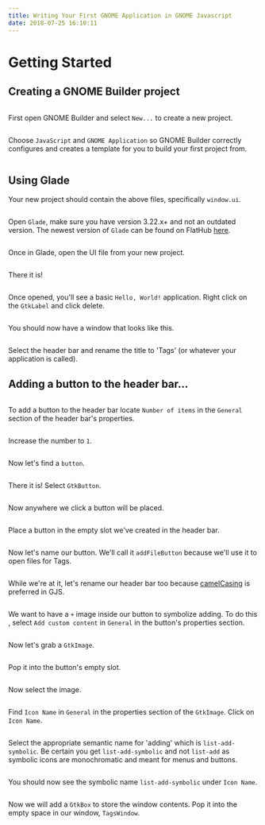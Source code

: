 ```yaml
---
title: Writing Your First GNOME Application in GNOME Javascript
date: 2018-07-25 16:10:11
---
```

# Getting Started

## Creating a GNOME Builder project

<img :src="$withBase('/assets/img/builder-01.png')" />

First open GNOME Builder and select `New...` to create a new project.

<img :src="$withBase('/assets/img/builder-02.png')" />

Choose `JavaScript` and `GNOME Application` so GNOME Builder correctly configures and creates a template for you to build your first project from.

<img :src="$withBase('/assets/img/builder-03.png')" />

## Using Glade

Your new project should contain the above files, specifically `window.ui`.

<img :src="$withBase('/assets/img/glade-tutorial-step-00.png')" />

Open `Glade`, make sure you have version 3.22.x+ and not an outdated version. The newest version of `Glade` can be found on FlatHub [here](https://flathub.org/apps/details/org.gnome.Glade).

<img :src="$withBase('/assets/img/glade-tutorial-step-01.png')" />

Once in Glade, open the UI file from your new project.

<img :src="$withBase('/assets/img/glade-tutorial-step-02.png')" />

There it is!

<img :src="$withBase('/assets/img/glade-tutorial-step-04.png')" />

Once opened, you'll see a basic `Hello, World!` application. Right click on the `GtkLabel` and click delete.

<img :src="$withBase('/assets/img/glade-tutorial-step-06.png')" />

You should now have a window that looks like this.

<img :src="$withBase('/assets/img/glade-tutorial-step-07.png')" />

Select the header bar and rename the title to 'Tags' (or whatever your application is called).

## Adding a button to the header bar...

<img :src="$withBase('/assets/img/glade-tutorial-step-08.png')" />

To add a button to the header bar locate `Number of items` in the `General` section of the header bar's properties.

<img :src="$withBase('/assets/img/glade-tutorial-step-09.png')" />

 Increase the number to `1`.

<img :src="$withBase('/assets/img/glade-tutorial-step-10.png')" />

Now let's find a `button`.

<img :src="$withBase('/assets/img/glade-tutorial-step-11.png')" />

There it is! Select `GtkButton`.

<img :src="$withBase('/assets/img/glade-tutorial-step-12.png')" />

Now anywhere we click a button will be placed.

<img :src="$withBase('/assets/img/glade-tutorial-step-13.png')" />

Place a button in the empty slot we've created in the header bar.

<img :src="$withBase('/assets/img/glade-tutorial-step-15.png')" />

Now let's name our button. We'll call it `addFileButton` because we'll use it to open files for Tags.

<img :src="$withBase('/assets/img/glade-tutorial-step-16.png')" />

While we're at it, let's rename our header bar too because [camelCasing](camelcaselink) is preferred in GJS.

<img :src="$withBase('/assets/img/glade-tutorial-step-17.png')" />

We want to have a `+` image inside our button to symbolize adding. To do this , select `Add custom content` in `General` in the button's properties section.

<img :src="$withBase('/assets/img/glade-tutorial-step-18.png')" />

Now let's grab a `GtkImage`.

<img :src="$withBase('/assets/img/glade-tutorial-step-19.png')" />

Pop it into the button's empty slot.

<img :src="$withBase('/assets/img/glade-tutorial-step-20.png')" />

Now select the image.

<img :src="$withBase('/assets/img/glade-tutorial-step-21.png')" />

Find `Icon Name` in `General` in the properties section of the `GtkImage`. Click on `Icon Name`.

<img :src="$withBase('/assets/img/glade-tutorial-step-22.png')" />

Select the appropriate semantic name for 'adding' which is `list-add-symbolic`. Be certain you get `list-add-symbolic` and not `list-add` as symbolic icons are monochromatic and meant for menus and buttons.

<img :src="$withBase('/assets/img/glade-tutorial-step-24.png')" />

You should now see the symbolic name `list-add-symbolic` under `Icon Name`.

<!--<img :src="$withBase('/assets/img/glade-tutorial-step-26-0.png')" />

Now we want to add a relatively recent GTK+ widget, `GtkFlowBox`. Be default, Glade assumes we want to build our application on GTK+ 3.10.x, so it will not allow us to access `GtkFlowBox`. To remedy this, select the project properties button in the upper right.
| | |
|-|-|
|<img :src="$withBase('/assets/img/glade-tutorial-step-26-1.png)|[enter image description here](/assets/img/glade-tutorial-step-26-2.png')" />|

Here we'll find a version selector. From it, select `3.20`.

<img :src="$withBase('/assets/img/glade-tutorial-step-27.png')" />-->

<img :src="$withBase('/assets/img/glade-tutorial-step-28.png')" />

Now we will add a `GtkBox` to store the window contents. Pop it into the empty space in our window, `TagsWindow`.

<!-- TODO: Add image! <img :src="$withBase('/assets/img/glade-tutorial-step-29.png')" /> -->
